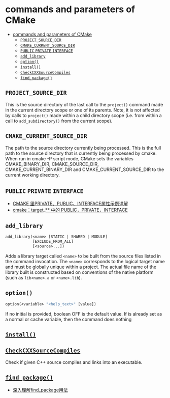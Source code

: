 # commands and parameters of CMake

- [commands and parameters of CMake](#commands-and-parameters-of-cmake)
  - [`PROJECT_SOURCE_DIR`](#project_source_dir)
  - [`CMAKE_CURRENT_SOURCE_DIR`](#cmake_current_source_dir)
  - [`PUBLIC` `PRIVATE` `INTERFACE`](#public-private-interface)
  - [`add_library`](#add_library)
  - [`option()`](#option)
  - [`install()`](#install)
  - [`CheckCXXSourceCompiles`](#checkcxxsourcecompiles)
  - [`find_package()`](#find_package)


## `PROJECT_SOURCE_DIR`

This is the source directory of the last call to the `project()` command made in the current directory scope or one of its parents. Note, it is not affected by calls to `project()` made within a child directory scope (i.e. from within a call to `add_subdirectory()` from the current scope).

## `CMAKE_CURRENT_SOURCE_DIR`

The path to the source directory currently being processed.
This is the full path to the source directory that is currently being processed by cmake.
When run in cmake -P script mode, CMake sets the variables CMAKE_BINARY_DIR, CMAKE_SOURCE_DIR, CMAKE_CURRENT_BINARY_DIR and CMAKE_CURRENT_SOURCE_DIR to the current working directory.

## `PUBLIC` `PRIVATE` `INTERFACE`

- [CMAKE 里PRIVATE、PUBLIC、INTERFACE属性示例详解](https://blog.csdn.net/weixin_43862847/article/details/119762230)
- [cmake：target_** 中的 PUBLIC，PRIVATE，INTERFACE](https://zhuanlan.zhihu.com/p/82244559)

## `add_library`

```makefile
add_library(<name> [STATIC | SHARED | MODULE]
            [EXCLUDE_FROM_ALL]
            [<source>...])
```

Adds a library target called `<name>` to be built from the source files listed in the command invocation. The `<name>` corresponds to the logical target name and must be globally unique within a project. The actual file name of the library built is constructed based on conventions of the native platform (such as `lib<name>.a` or `<name>.lib`).

## `option()`

```makefile
option(<variable> "<help_text>" [value])
```

If no initial <value> is provided, boolean OFF is the default value. If <variable> is already set as a normal or cache variable, then the command does nothing

## [`install()`](https://cmake.org/cmake/help/latest/command/install.html#command:install)

## [`CheckCXXSourceCompiles`](https://cmake.org/cmake/help/latest/module/CheckCXXSourceCompiles.html#module:CheckCXXSourceCompiles)

Check if given C++ source compiles and links into an executable.

## [`find_package()`](https://cmake.org/cmake/help/latest/command/find_package.html)

- [深入理解find_package用法](https://zhuanlan.zhihu.com/p/97369704)